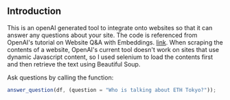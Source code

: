 ## Introduction

This is an openAI generated tool to integrate onto websites so that it can answer any questions about your site.
The code is referenced from OpenAI's tutorial on Website Q&A with Embeddings. [link](https://platform.openai.com/docs/tutorials/web-qa-embeddings).
When scraping the contents of a website, OpenAI's current tool doesn't work on sites that use dynamic Javascript content, so I used selenium to load the contents first and then retrieve the text using Beautiful Soup.

Ask questions by calling the function:

```javascript I'm A tab
answer_question(df, (question = "Who is talking about ETH Tokyo?"));
```
